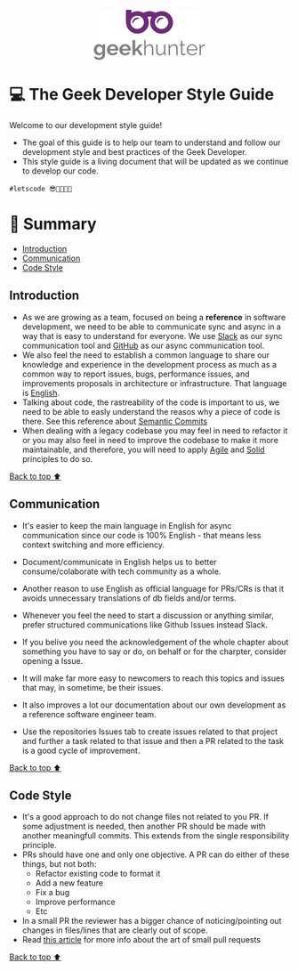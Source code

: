 <p align="center">
  <img alt="logo" src="/docs/logo.png" width="200">
</p>

# 💻 The Geek Developer Style Guide

Welcome to our development style guide!

- The goal of this guide is to help our team to understand and follow our development style and best practices of the Geek Developer.
- This style guide is a living document that will be updated as we continue to develop our code.


`#letscode 😎👩‍💻👨‍💻`
# :pushpin: Summary

- [Introduction](#introduction)
- [Communication](#organization)
- [Code Style](#code-style)

## Introduction

- As we are growing as a team, focused on being a <b>reference</b> in software development, we need to be able to communicate sync and async in a way that is easy to understand for everyone. We use [Slack](https://slack.com/intl/pt-br/) as our sync communication tool and [GitHub](https://github.com/GeekHunter-Brasil) as our async communication tool.
- We also feel the need to establish a common language to share our knowledge and experience in the development process as much as a common way to report issues, bugs, performance issues, and improvements proposals in architecture or infrastructure. That language is [English](https://en.wikipedia.org/wiki/English_language).
- Talking about code, the rastreability of the code is important to us, we need to be able to easly understand the reasos why a piece of code is there. See this reference about [Semantic Commits](https://gist.github.com/joshbuchea/6f47e86d2510bce28f8e7f42ae84c716)
- When dealing with a legacy codebase you may feel in need to refactor it or you may also feel in need to improve the codebase to make it more maintainable, 
and therefore, you will need to apply [Agile](https://blog.trello.com/microproductivity-break-tasks-into-smaller-steps) and [Solid](https://en.wikipedia.org/wiki/Single-responsibility_principle) principles to do so. 

[Back to top ⬆️](#pushpin-summary)


## Communication

- It's easier to keep the main language in English for async communication since our code is 100% English - that means less context switching and more efficiency. 
- Document/communicate in English helps us to better consume/colaborate with tech community as a whole.
- Another reason to use English as official language for PRs/CRs is that it avoids unnecessary translations of db fields and/or terms.
- Whenever you feel the need to start a discussion or anything similar, prefer structured communications like Github Issues instead Slack.
- If you belive you need the acknowledgement of the whole chapter about something you have to say or do, on behalf or for the charpter, consider opening a Issue.
- It will make far more easy to newcomers to reach this topics and issues that may, in sometime, be their issues.
- It also improves a lot our documentation about our own development as a reference software engineer team.

- Use the repositories Issues tab to create issues related to that project and further a task related to that issue and then a PR related to the task is a good cycle of improvement.

[Back to top ⬆️](#pushpin-summary)


## Code Style

- It's a good approach to do not change files not related to you PR. If some adjustment is needed, then another PR should be made with another meaningfull commits. This extends from the single responsibility principle.
- PRs should have one and only one objective. A PR can do either of these things, but not both:
    - Refactor existing code to format it
    - Add a new feature
    - Fix a bug
    - Improve performance
    - Etc
- In a small PR the reviewer has a bigger chance of noticing/pointing out changes in files/lines that are clearly out of scope.
- Read [this article](https://essenceofcode.com/2019/10/29/the-art-of-small-pull-requests/) for more info about the art of small pull requests

[Back to top ⬆️](#pushpin-summary)
